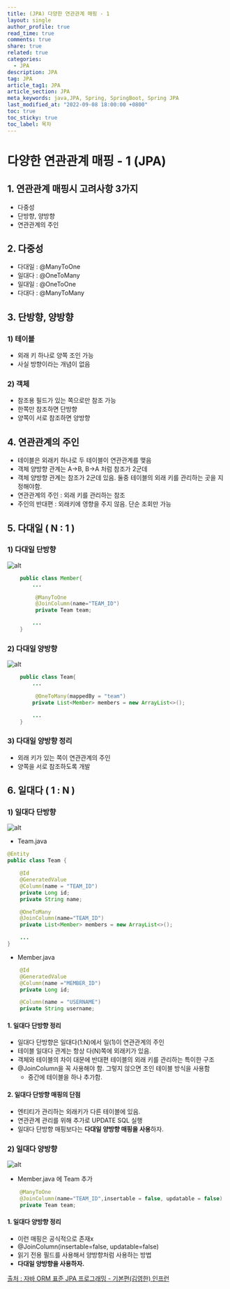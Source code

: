 ```yaml
---
title: (JPA) 다양한 연관관계 매핑 - 1
layout: single
author_profile: true
read_time: true
comments: true
share: true
related: true
categories:
  - JPA
description: JPA
tag: JPA
article_tag1: JPA
article_section: JPA
meta_keywords: java,JPA, Spring, SpringBoot, Spring JPA
last_modified_at: "2022-09-08 18:00:00 +0800"
toc: true
toc_sticky: true
toc_label: 목차
---
```


# 다양한 연관관계 매핑 - 1 (JPA)

## 1. 연관관계 매핑시 고려사항 3가지

- 다중성
- 단방향, 양방향
- 연관관계의 주인

## 2. 다중성

- 다대일 : @ManyToOne
- 일대다 : @OneToMany
- 일대일 : @OneToOne
- 다대다 : @ManyToMany

## 3. 단방향, 양방향

### 1) 테이블

- 외래 키 하나로 양쪽 조인 가능
- 사실 방향이라는 개념이 없음

### 2) 객체

- 참조용 필드가 있는 쪽으로만 참조 가능
- 한쪽만 참조하면 단방향
- 양쪽이 서로 참조하면 양방향

## 4. 연관관계의 주인

- 테이블은 외래키 하나로 두 테이블이 연관관계를 맺음
- 객체 양방향 관계는 A->B, B->A 처럼 참조가 2군데
- 객체 양방향 관계는 참조가 2군데 있음. 둘중 테이블의 외래 키를 관리하는 곳을 지정해야함.
- 연관관계의 주인 : 외래 키를 관리하는 참조
- 주인의 반대편 : 외래키에 영향을 주지 않음. 단순 조회만 가능

## 5. 다대일 ( N : 1 )

### 1) 다대일 단방향

![alt](/assets/images/post/jpa/9.png)

```java
    public class Member{
        ...

         @ManyToOne
         @JoinColumn(name="TEAM_ID")
         private Team team;

        ...
    }
```

### 2) 다대일 양방향

![alt](/assets/images/post/jpa/10.png)

```java
    public class Team{
        ...

         @OneToMany(mappedBy = "team")
        private List<Member> members = new ArrayList<>();

        ...
    }
```

### 3) 다대일 양방향 정리

- 외래 키가 있는 쪽이 연관관계의 주인
- 양쪽을 서로 참조하도록 개발

## 6. 일대다 ( 1 : N )

### 1) 일대다 단방향

![alt](/assets/images/post/jpa/11.png)

- Team.java

```java
@Entity
public class Team {

    @Id
    @GeneratedValue
    @Column(name = "TEAM_ID")
    private Long id;
    private String name;

    @OneToMany
    @JoinColumn(name="TEAM_ID")
    private List<Member> members = new ArrayList<>();

    ...
}

```

- Member.java

```java
    @Id
    @GeneratedValue
    @Column(name ="MEMBER_ID")
    private Long id;

    @Column(name = "USERNAME")
    private String username;
```

#### 1. 일대다 단방향 정리

- 일대다 단방향은 일대다(1:N)에서 일(1)이 연관관계의 주인
- 테이블 일대다 관계는 항상 다(N)쪽에 외래키가 있음.
- 객체와 테이블의 차이 대문에 반대편 테이블의 외래 키를 관리하는 특이한 구조
- @JoinColumn을 꼭 사용해야 함. 그렇지 않으면 조인 테이블 방식을 사용함
  - 중간에 테이블을 하나 추가함.

#### 2. 일대다 단방향 매핑의 단점

- 엔티티가 관리하는 외래키가 다른 테이블에 있음.
- 연관관계 관리를 위해 추가로 UPDATE SQL 실행
- 일대다 단방향 매핑보다는 **다대일 양방향 매핑을 사용**하자.

### 2) 일대다 양방향

![alt](/assets/images/post/jpa/12.png)

- Member.java 에 Team 추가

```java
    @ManyToOne
    @JoinColumn(name="TEAM_ID",insertable = false, updatable = false)
    private Team team;
```

#### 1. 일대다 양방향 정리

- 이런 매핑은 공식적으로 존재x
- @JoinColumn(insertable=false, updatable=false)
- 읽기 전용 필드를 사용해서 양방향처럼 사용하는 방법
- **다대일 양방향을 사용하자.**

<a href="https://www.inflearn.com/course/ORM-JPA-Basic/">출처 : 자바 ORM 표준 JPA 프로그래밍 - 기본편(김영한) 인프런</a>
